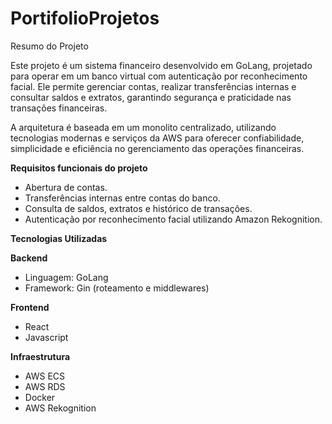 # PortifolioProjetos

Resumo do Projeto

Este projeto é um sistema financeiro desenvolvido em GoLang, projetado para operar em um banco virtual com autenticação por reconhecimento facial. Ele permite gerenciar contas, realizar transferências internas e consultar saldos e extratos, garantindo segurança e praticidade nas transações financeiras.

A arquitetura é baseada em um monolito centralizado, utilizando tecnologias modernas e serviços da AWS para oferecer confiabilidade, simplicidade e eficiência no gerenciamento das operações financeiras.

**Requisitos funcionais do projeto**
- Abertura de contas.
- Transferências internas entre contas do banco.
- Consulta de saldos, extratos e histórico de transações.
- Autenticação por reconhecimento facial utilizando Amazon Rekognition.

**Tecnologias Utilizadas**

**Backend**
- Linguagem: GoLang
- Framework: Gin (roteamento e middlewares)

**Frontend**
- React
- Javascript

**Infraestrutura**
- AWS ECS
- AWS RDS
- Docker
- AWS Rekognition
